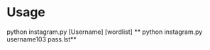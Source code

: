 # Usage
python instagram.py  [Username]  [wordlist] 
** python  instagram.py  username103  pass.lst**
